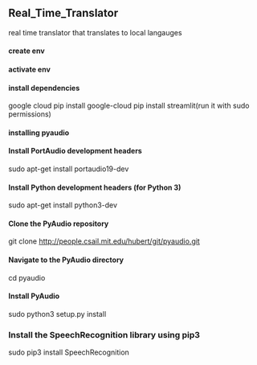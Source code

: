 ## Real_Time_Translator
real time translator that translates to local langauges
#### create env 
#### activate env
#### install dependencies
   google cloud
  pip install google-cloud
  pip install streamlit(run it with sudo permissions)

  #### installing pyaudio
  #### Install PortAudio development headers
sudo apt-get install portaudio19-dev

#### Install Python development headers (for Python 3)
sudo apt-get install python3-dev

#### Clone the PyAudio repository
git clone http://people.csail.mit.edu/hubert/git/pyaudio.git

#### Navigate to the PyAudio directory
cd pyaudio

#### Install PyAudio
sudo python3 setup.py install

### Install the SpeechRecognition library using pip3
sudo pip3 install SpeechRecognition

  

